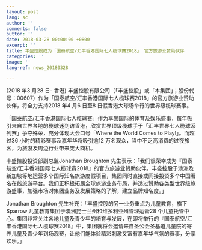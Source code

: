 ```yaml
---
layout: post
lang: sc
author: ''
comments: false
button: ''
date: 2018-03-28 00:00:00 +0800
excerpt: ''
title: 丰盛控股成为「国泰航空/汇丰香港国际七人榄球赛2018」 官方旅游业赞助伙伴
categories: ''
image: ''
lang-ref: news_20180328

---
```

(2018 年3 月28 日- 香港) 丰盛控股有限公司（「丰盛控股」或「本集团」；股份代号：00607）作为「国泰航空/汇丰香港国际七人榄球赛2018」的官方旅游业赞助伙伴，将全力支持2018 年4 月6 日至8 日假香港大球场举行的世界级榄球赛事。

「国泰航空/汇丰香港国际七人榄球赛」作为享誉国际的体育及娱乐盛事，每年吸引来自世界各地的榄球迷到访香港，欣赏世界顶级榄球手于「汇丰世界七人榄球系列赛」争夺殊荣，充分体现大会口号「Where the World Comes to Play!」。而超过36 小时的精彩赛事及嘉年华将吸引逾12 万名观众，当中不乏高消费的过夜旅客，为旅游及周边行业带来庞大商机。

丰盛控股投资部副总监Jonathan Broughton 先生表示：「我们很荣幸成为『国泰航空/汇丰香港国际七人榄球赛2018』的官方旅游业赞助伙伴。丰盛控股于澳洲及新加坡等地运营多个国际知名旅游度假项目，集团同时直接或间接投资多个中国著名在线旅游平台。我们正积极拓展全球旅游业务布局，并透过赞助各类型世界级旅游盛事，加强市场对集团业务及发展策略的了解，建立品牌知名度。」

Jonathan Broughton 先生补充：「丰盛控股的另一业务重点为儿童教育，旗下Sparrow 儿童教育集团于澳洲昆士兰州和维多利亚州管理运营28 个儿童托管中心。集团非常关注各地儿童及青少年的培育与发展，在即将举行的『国泰航空/汇丰香港国际七人榄球赛2018』中，集团就将会邀请来自圣公会圣基道儿童院的寄养儿童及青少年到场观赛，让他们能体验精彩刺激又富有嘉年华气氛的赛事，分享欢乐。」